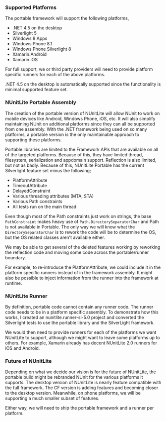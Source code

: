 ### Supported Platforms ###

The portable framework will support the following platforms,

- .NET 4.5 on the desktop
- Silverlight 5
- Windows 8 Apps
- Windows Phone 8.1
- Windows Phone Silverlight 8
- Xamarin.Android
- Xamarin.iOS

For full support, we or third party providers will need to provide platform specific runners for each of the above platforms.

.NET 4.5 on the desktop is automatically supported since the functionality is minimal supported feature set. 

### NUnitLite Portable Assembly ###

The creation of the portable version of NUnitLite will allow NUnit to work on mobile devices like Android, Windows Phone, iOS, etc. It will also simplify maintaining NUnit on additional platforms since they can all be supported from one assembly. With the .NET framework being used on so many platforms, a portable version is the only maintainable approach to supporting these platforms.

Portable libraries are limited to the Framework APIs that are available on all of the targeted platforms. Because of this, they have limited thread, filesystem, serialization and appdomain support. Reflection is also limited, but not as badly. Because of this, NUnitLite Portable has the current Silverlight feature set minus the following;

- PlatformAttribute
- TimeoutAttribute
- DelayedConstraint
- Various threading attributes (MTA, STA)
- Various Path constraints
- All tests run on the main thread

Even though most of the Path constraints just work on strings, the base `PathConstraint` makes heavy use of `Path.DirectorySeparatorChar` and Path is not available in Portable. The only way we will know what the `DirectorySeparatorChar` is to rework the code will be to determine the OS, but the OS related classes aren't available either.

We may be able to get several of the deleted features working by reworking the reflection code and moving some code across the portable/runner boundary. 

For example, to re-introduce the PlatformAttribute, we could include it in the platform specific runners instead of in the framework assembly. It might also be possible to inject information from the runner into the framework at runtime.

### NUnitLite Runner ###

By definition, portable code cannot contain any runner code. The runner code needs to be in a platform specific assembly. To demonstrate how this works, I created an nunitlite.runner-sl-5.0 project and converted the Silverlight tests to use the portable library and the SilverLight framework.

We would then need to provide runners for each of the platforms we want NUnitLite to support, although we might want to leave some platforms up to others. For example, Xamarin already has decent NUnitLite 2.0 runners for iOS and Android.

### Future of NUnitLite ###

Depending on what we decide our vision is for the future of NUnitLite, the portable build might be rebranded NUnit for the various platforms it supports. The desktop version of NUnitLite is nearly feature compatible with the full framework. The CF version is adding features and becoming closer to the desktop version. Meanwhile, on phone platforms, we will be supporting a much smaller subset of features.

Either way, we will need to ship the portable framework and a runner per platform.